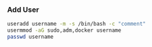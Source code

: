 ### Add User

```bash
useradd username -m -s /bin/bash -c "comment"
usermmod -aG sudo,adm,docker username
passwd username
```
